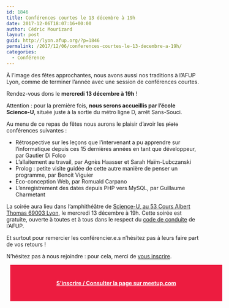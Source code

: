 ```yaml
---
id: 1846
title: Conférences courtes le 13 décembre à 19h
date: 2017-12-06T18:07:16+00:00
author: Cédric Mourizard
layout: post
guid: http://lyon.afup.org/?p=1846
permalink: /2017/12/06/conferences-courtes-le-13-decembre-a-19h/
categories:
  - Conférence
---
```

À l&rsquo;image des fêtes approchantes, nous avons aussi nos traditions à l&rsquo;AFUP Lyon, comme de terminer l&rsquo;année avec une session de conférences courtes.

Rendez-vous dons le **mercredi 13 décembre à 19h** !

Attention : pour la première fois, **nous serons accueillis par l&rsquo;école Science-U**, située juste à la sortie du métro ligne D, arrêt Sans-Souci.

Au menu de ce repas de fêtes nous aurons le plaisir d&rsquo;avoir les <del>plats</del> conférences suivantes :

  * Rétrospective sur les leçons que l&rsquo;intervenant a pu apprendre sur l&rsquo;informatique depuis ces 15 dernières années en tant que développeur, par Gautier Di Folco
  * L&rsquo;allaitement au travail, par Agnès Haasser et Sarah Haïm-Lubczanski
  * Prolog : petite visite guidée de cette autre manière de penser un programme, par Benoit Viguier
  * Eco-conception Web, par Romuald Carpano
  * L&rsquo;enregistrement des dates depuis PHP vers MySQL, par Guillaume Charmetant

La soirée aura lieu dans l’amphithéâtre de [Science-U, au <span class="section-info-text">53 Cours Albert Thomas</span> 69003 Lyon](https://goo.gl/maps/Yxh9ZPvgbvA2), le mercredi 13 décembre à 19h. Cette soirée est gratuite, ouverte à toutes et à tous dans le respect du [code de conduite](https://afup.org/pages/site/?route=code-de-conduite/80) de l&rsquo;AFUP.

Et surtout pour remercier les conférencier.e.s n&rsquo;hésitez pas à leurs faire part de vos retours !

N’hésitez pas à nous rejoindre : pour cela, merci de [vous inscrire](https://www.meetup.com/fr-FR/afup-lyon-php/events/245586341/).

<div style="background-color: #ed1c40;width: 100%;padding: 25px;margin: 10px;font-weight: bold;text-align: center">
  <p>
    <a style="color: #fff" href="https://www.meetup.com/fr-FR/afup-lyon-php/events/245586341/">S&rsquo;inscrire / Consulter la page sur meetup.com</a>
  </p>
</div>